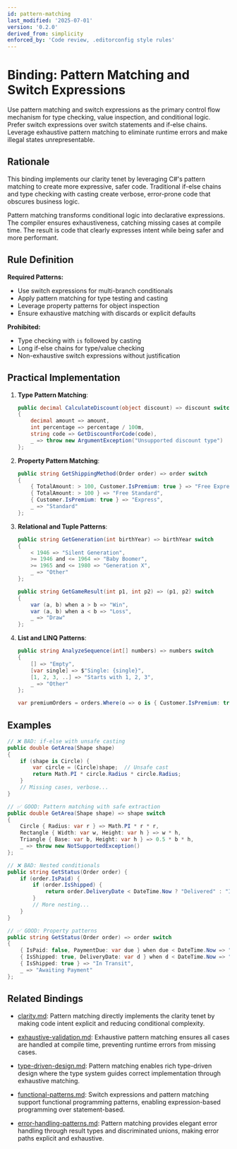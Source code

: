 ```yaml
---
id: pattern-matching
last_modified: '2025-07-01'
version: '0.2.0'
derived_from: simplicity
enforced_by: 'Code review, .editorconfig style rules'
---
```


# Binding: Pattern Matching and Switch Expressions

Use pattern matching and switch expressions as the primary control flow mechanism for type checking, value inspection, and conditional logic. Prefer switch expressions over switch statements and if-else chains. Leverage exhaustive pattern matching to eliminate runtime errors and make illegal states unrepresentable.

## Rationale

This binding implements our clarity tenet by leveraging C#'s pattern matching to create more expressive, safer code. Traditional if-else chains and type checking with casting create verbose, error-prone code that obscures business logic.

Pattern matching transforms conditional logic into declarative expressions. The compiler ensures exhaustiveness, catching missing cases at compile time. The result is code that clearly expresses intent while being safer and more performant.

## Rule Definition

**Required Patterns:**
- Use switch expressions for multi-branch conditionals
- Apply pattern matching for type testing and casting
- Leverage property patterns for object inspection
- Ensure exhaustive matching with discards or explicit defaults

**Prohibited:**
- Type checking with `is` followed by casting
- Long if-else chains for type/value checking
- Non-exhaustive switch expressions without justification

## Practical Implementation

1. **Type Pattern Matching**:
   ```csharp
   public decimal CalculateDiscount(object discount) => discount switch
   {
       decimal amount => amount,
       int percentage => percentage / 100m,
       string code => GetDiscountForCode(code),
       _ => throw new ArgumentException("Unsupported discount type")
   };
   ```

2. **Property Pattern Matching**:
   ```csharp
   public string GetShippingMethod(Order order) => order switch
   {
       { TotalAmount: > 100, Customer.IsPremium: true } => "Free Express",
       { TotalAmount: > 100 } => "Free Standard",
       { Customer.IsPremium: true } => "Express",
       _ => "Standard"
   };
   ```

3. **Relational and Tuple Patterns**:
   ```csharp
   public string GetGeneration(int birthYear) => birthYear switch
   {
       < 1946 => "Silent Generation",
       >= 1946 and <= 1964 => "Baby Boomer",
       >= 1965 and <= 1980 => "Generation X",
       _ => "Other"
   };

   public string GetGameResult(int p1, int p2) => (p1, p2) switch
   {
       var (a, b) when a > b => "Win",
       var (a, b) when a < b => "Loss",
       _ => "Draw"
   };
   ```

4. **List and LINQ Patterns**:
   ```csharp
   public string AnalyzeSequence(int[] numbers) => numbers switch
   {
       [] => "Empty",
       [var single] => $"Single: {single}",
       [1, 2, 3, ..] => "Starts with 1, 2, 3",
       _ => "Other"
   };

   var premiumOrders = orders.Where(o => o is { Customer.IsPremium: true, TotalAmount: > 1000 });
   ```

## Examples

```csharp
// ❌ BAD: if-else with unsafe casting
public double GetArea(Shape shape)
{
    if (shape is Circle) {
        var circle = (Circle)shape;  // Unsafe cast
        return Math.PI * circle.Radius * circle.Radius;
    }
    // Missing cases, verbose...
}

// ✅ GOOD: Pattern matching with safe extraction
public double GetArea(Shape shape) => shape switch
{
    Circle { Radius: var r } => Math.PI * r * r,
    Rectangle { Width: var w, Height: var h } => w * h,
    Triangle { Base: var b, Height: var h } => 0.5 * b * h,
    _ => throw new NotSupportedException()
};
```

```csharp
// ❌ BAD: Nested conditionals
public string GetStatus(Order order) {
    if (order.IsPaid) {
        if (order.IsShipped) {
            return order.DeliveryDate < DateTime.Now ? "Delivered" : "In Transit";
        }
        // More nesting...
    }
}

// ✅ GOOD: Property patterns
public string GetStatus(Order order) => order switch
{
    { IsPaid: false, PaymentDue: var due } when due < DateTime.Now => "Overdue",
    { IsShipped: true, DeliveryDate: var d } when d < DateTime.Now => "Delivered",
    { IsShipped: true } => "In Transit",
    _ => "Awaiting Payment"
};
```

## Related Bindings

- [clarity.md](../../tenets/clarity.md): Pattern matching directly implements the clarity tenet by making code intent explicit and reducing conditional complexity.

- [exhaustive-validation.md](../core/exhaustive-validation.md): Exhaustive pattern matching ensures all cases are handled at compile time, preventing runtime errors from missing cases.

- [type-driven-design.md](../core/type-driven-design.md): Pattern matching enables rich type-driven design where the type system guides correct implementation through exhaustive matching.

- [functional-patterns.md](../core/functional-patterns.md): Switch expressions and pattern matching support functional programming patterns, enabling expression-based programming over statement-based.

- [error-handling-patterns.md](../core/error-handling-patterns.md): Pattern matching provides elegant error handling through result types and discriminated unions, making error paths explicit and exhaustive.
